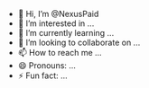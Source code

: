 - 👋 Hi, I’m @NexusPaid
- 👀 I’m interested in ...
- 🌱 I’m currently learning ...
- 💞️ I’m looking to collaborate on ...
- 📫 How to reach me ...
- 😄 Pronouns: ...
- ⚡ Fun fact: ...

<!---
NexusPaid/NexusPaid is a ✨ special ✨ repository because its `README.md` (this file) appears on your GitHub profile.
You can click the Preview link to take a look at your changes.
--->
